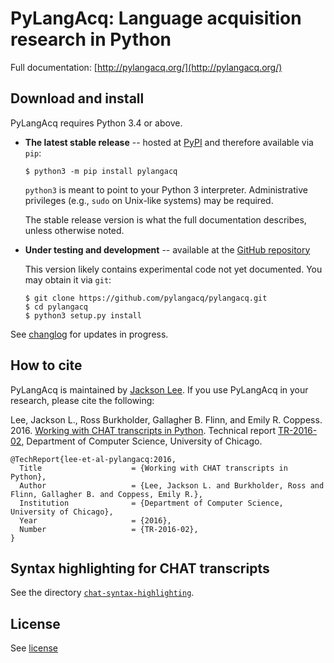 PyLangAcq: Language acquisition research in Python
==================================================

Full documentation: [http://pylangacq.org/](http://pylangacq.org/)


Download and install
--------------------

PyLangAcq requires Python 3.4 or above.

* **The latest stable release** -- hosted at
  [PyPI](https://pypi.python.org/pypi/pylangacq)
  and therefore available via `pip`:

  ```
  $ python3 -m pip install pylangacq
  ```

  `python3` is meant to point to your Python 3 interpreter.
  Administrative privileges (e.g., `sudo` on Unix-like systems) may be required.

  The stable release version is what the full documentation describes,
  unless otherwise noted.

* **Under testing and development** -- available at the
  [GitHub repository](https://github.com/pylangacq/pylangacq)

  This version likely contains experimental code not yet documented.
  You may obtain it via `git`:

  ```
  $ git clone https://github.com/pylangacq/pylangacq.git
  $ cd pylangacq
  $ python3 setup.py install
  ```

See [changlog](changelog.md) for updates in progress.


How to cite
-----------

PyLangAcq is maintained by [Jackson Lee](http://jacksonllee.com/).
If you use PyLangAcq in your research,
please cite the following:

Lee, Jackson L., Ross Burkholder, Gallagher B. Flinn, and Emily R. Coppess. 2016.
[Working with CHAT transcripts in Python](http://jacksonllee.com/papers/lee-etal-2016-pylangacq.pdf).
Technical report [TR-2016-02](http://www.cs.uchicago.edu/research/publications/techreports/TR-2016-02),
Department of Computer Science, University of Chicago.

    @TechReport{lee-et-al-pylangacq:2016,
      Title                    = {Working with CHAT transcripts in Python},
      Author                   = {Lee, Jackson L. and Burkholder, Ross and Flinn, Gallagher B. and Coppess, Emily R.},
      Institution              = {Department of Computer Science, University of Chicago},
      Year                     = {2016},
      Number                   = {TR-2016-02},
    }


Syntax highlighting for CHAT transcripts
----------------------------------------

See the directory [`chat-syntax-highlighting`](chat-syntax-highlighting).


License
-------

See [license](license.txt)
